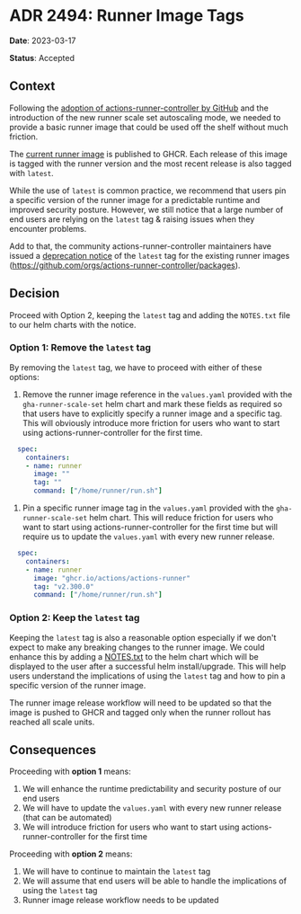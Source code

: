 # ADR 2494: Runner Image Tags

**Date**: 2023-03-17

**Status**: Accepted<!-- |Accepted|Rejected|Superceded|Deprecated -->

## Context

Following the [adoption of actions-runner-controller by GitHub](https://github.com/actions/actions-runner-controller/discussions/2072) and the introduction of the new runner scale set autoscaling mode, we needed to provide a basic runner image that could be used off the shelf without much friction.

The [current runner image](https://github.com/actions/runner/pkgs/container/actions-runner) is published to GHCR. Each release of this image is tagged with the runner version and the most recent release is also tagged with `latest`.

While the use of `latest` is common practice, we recommend that users pin a specific version of the runner image for a predictable runtime and improved security posture. However, we still notice that a large number of end users are relying on the `latest` tag & raising issues when they encounter problems.

Add to that, the community actions-runner-controller maintainers have issued a [deprecation notice](https://github.com/actions/actions-runner-controller/issues/2056) of the `latest` tag for the existing runner images (https://github.com/orgs/actions-runner-controller/packages).

## Decision

Proceed with Option 2, keeping the `latest` tag and adding the `NOTES.txt` file to our helm charts with the notice.

### Option 1: Remove the `latest` tag

By removing the `latest` tag, we have to proceed with either of these options:

1. Remove the runner image reference in the `values.yaml` provided with the `gha-runner-scale-set` helm chart and mark these fields as required so that users have to explicitly specify a runner image and a specific tag. This will obviously introduce more  friction for users who want to start using actions-runner-controller for the first time.

```yaml
  spec:
    containers:
    - name: runner
      image: ""
      tag: ""
      command: ["/home/runner/run.sh"]
```

1. Pin a specific runner image tag in the `values.yaml` provided with the `gha-runner-scale-set` helm chart. This will reduce friction for users who want to start using actions-runner-controller for the first time but will require us to update the `values.yaml` with every new runner release.

```yaml
  spec:
    containers:
    - name: runner
      image: "ghcr.io/actions/actions-runner"
      tag: "v2.300.0"
      command: ["/home/runner/run.sh"]
```

### Option 2: Keep the `latest` tag

Keeping the `latest` tag is also a reasonable option especially if we don't expect to make any breaking changes to the runner image. We could enhance this by adding a [NOTES.txt](https://helm.sh/docs/chart_template_guide/notes_files/) to the helm chart which will be displayed to the user after a successful helm install/upgrade. This will help users understand the implications of using the `latest` tag and how to pin a specific version of the runner image.

The runner image release workflow will need to be updated so that the image is pushed to GHCR and tagged only when the runner rollout has reached all scale units.

## Consequences

Proceeding with **option 1** means:

1. We will enhance the runtime predictability and security posture of our end users
1. We will have to update the `values.yaml` with every new runner release (that can be automated)
1. We will introduce friction for users who want to start using actions-runner-controller for the first time

Proceeding with **option 2** means:

1. We will have to continue to maintain the `latest` tag
1. We will assume that end users will be able to handle the implications of using the `latest` tag
1. Runner image release workflow needs to be updated 
